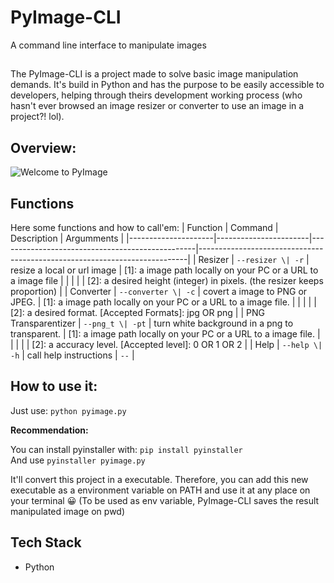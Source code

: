 # PyImage-CLI
A command line interface to manipulate images
## 
The PyImage-CLI is a project made to solve basic image manipulation demands. It's build in Python and has the purpose to be easily accessible to developers, helping through theirs development working process (who hasn't ever browsed an image resizer or converter to use an image in a project?! lol).

## Overview:

![Welcome to PyImage](https://cdn.discordapp.com/attachments/778788148921761822/1103820145656336454/image.png)

## Functions
Here some functions and how to call'em:
| Function            | Command               | Description                                     | Argumments                                                                |
|---------------------|-----------------------|-------------------------------------------------|---------------------------------------------------------------------------|
| Resizer             |  `--resizer \| -r`    |  resize a local or url image                    | [1]: a image path locally on your PC or a URL to a image file             |
|                     |                       |                                                 | [2]: a desired height (integer) in pixels. (the resizer keeps proportion) |
| Converter           |  `--converter \| -c`  |  covert a image to PNG or JPEG.                 | [1]: a image path locally on your PC or a URL to a image file.            |
|                     |                       |                                                 | [2]: a desired format. [Accepted  Formats]: jpg OR png                    |
| PNG Transparentizer |  `--png_t \| -pt`     |  turn white background in a png to transparent. | [1]: a image path locally on your PC or a URL to a image file.            |
|                     |                       |                                                 | [2]: a accuracy level. [Accepted level]: 0 OR 1 OR 2                      |
| Help                |  `--help \| -h`       |  call help instructions                         | `--`                                                                      |

## How to use it:
Just use: `python pyimage.py`

**Recommendation:**

You can install pyinstaller with: `pip install pyinstaller` <br/>
And use `pyinstaller pyimage.py`

It'll convert this project in a executable. Therefore, you can add this new executable as a environment variable on PATH and use it at any place on your terminal 😀 (To be used as env variable, PyImage-CLI saves the result manipulated image on pwd)

## Tech Stack

- Python
